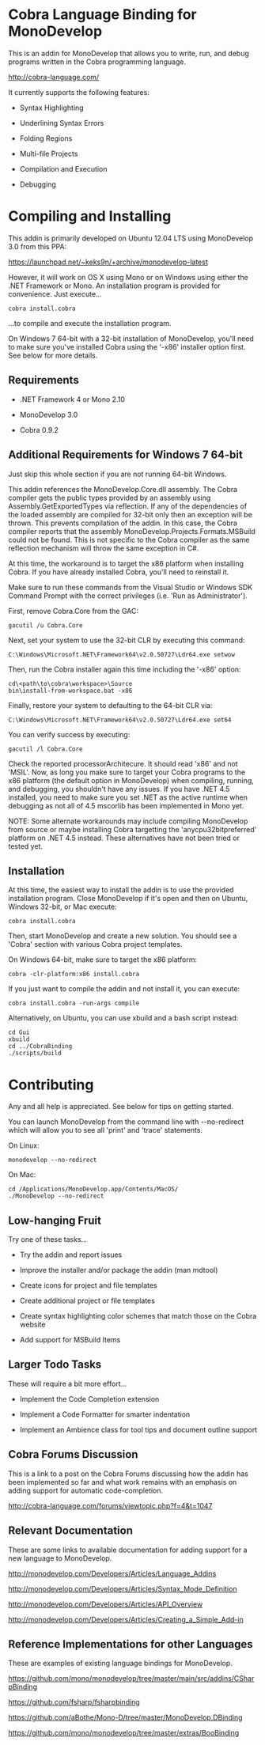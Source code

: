 Cobra Language Binding for MonoDevelop
======================================
This is an addin for MonoDevelop that allows you to write, run, and debug 
programs written in the Cobra programming language.

http://cobra-language.com/

It currently supports the following features:

* Syntax Highlighting

* Underlining Syntax Errors

* Folding Regions

* Multi-file Projects

* Compilation and Execution

* Debugging


Compiling and Installing
========================
This addin is primarily developed on Ubuntu 12.04 LTS using MonoDevelop 3.0 
from this PPA: 

https://launchpad.net/~keks9n/+archive/monodevelop-latest

However, it will work on OS X using Mono or on Windows using either the .NET 
Framework or Mono. An installation program is provided for convenience. Just 
execute...

    cobra install.cobra

...to compile and execute the installation program.

On Windows 7 64-bit with a 32-bit installation of MonoDevelop, you'll need 
to make sure you've installed Cobra using the '-x86' installer option first.  
See below for more details.

Requirements
------------
* .NET Framework 4 or Mono 2.10

* MonoDevelop 3.0

* Cobra 0.9.2

Additional Requirements for Windows 7 64-bit
--------------------------------------------
Just skip this whole section if you are not running 64-bit Windows.

This addin references the MonoDevelop.Core.dll assembly.  The Cobra compiler 
gets the public types provided by an assembly using Assembly.GetExportedTypes 
via reflection.  If any of the dependencies of the loaded assembly are compiled 
for 32-bit only then an exception will be thrown.  This prevents compilation of 
the addin.  In this case, the Cobra compiler reports that the assembly 
MonoDevelop.Projects.Formats.MSBuild could not be found.  This is not specific 
to the Cobra compiler as the same reflection mechanism will throw the same 
exception in C#.

At this time, the workaround is to target the x86 platform when installing 
Cobra.  If you have already installed Cobra, you'll need to reinstall it.  

Make sure to run these commands from the Visual Studio or Windows SDK Command 
Prompt with the correct privileges (i.e. 'Run as Administrator').

First, remove Cobra.Core from the GAC:

    gacutil /u Cobra.Core

Next, set your system to use the 32-bit CLR by executing this command:

    C:\Windows\Microsoft.NET\Framework64\v2.0.50727\Ldr64.exe setwow

Then, run the Cobra installer again this time including the '-x86' option:

    cd\<path\to\cobra\workspace>\Source
    bin\install-from-workspace.bat -x86

Finally, restore your system to defaulting to the 64-bit CLR via:

    C:\Windows\Microsoft.NET\Framework64\v2.0.50727\Ldr64.exe set64

You can verify success by executing:

    gacutil /l Cobra.Core

Check the reported processorArchitecure. It should read 'x86' and not 
'MSIL'.  Now, as long you make sure to target your Cobra programs to the x86 
platform (the default option in MonoDevelop) when compiling, running, and 
debugging, you shouldn't have any issues.  If you have .NET 4.5 installed, 
you need to make sure you set .NET as the active runtime when debugging as not 
all of 4.5 mscorlib has been implemented in Mono yet.

NOTE: Some alternate workarounds may include compiling MonoDevelop from source 
or maybe installing Cobra targetting the 'anycpu32bitpreferred' platform 
on .NET 4.5 instead.  These alternatives have not been tried or tested yet.


Installation
------------
At this time, the easiest way to install the addin is to use the provided 
installation program.  Close MonoDevelop if it's open and then on Ubuntu, 
Windows 32-bit, or Mac execute:

    cobra install.cobra

Then, start MonoDevelop and create a new solution.  You should see a 'Cobra' 
section with various Cobra project templates.

On Windows 64-bit, make sure to target the x86 platform:

    cobra -clr-platform:x86 install.cobra

If you just want to compile the addin and not install it, you can execute:

    cobra install.cobra -run-args compile

Alternatively, on Ubuntu, you can use xbuild and a bash script instead:

    cd Gui
    xbuild
    cd ../CobraBinding
    ./scripts/build


Contributing
============
Any and all help is appreciated.  See below for tips on getting started.

You can launch MonoDevelop from the command line with --no-redirect which 
will allow you to see all 'print' and 'trace' statements.

On Linux:

    monodevelop --no-redirect

On Mac:

    cd /Applications/MonoDevelop.app/Contents/MacOS/
    ./MonoDevelop --no-redirect


Low-hanging Fruit
-----------------
Try one of these tasks...

* Try the addin and report issues

* Improve the installer and/or package the addin (man mdtool)

* Create icons for project and file templates

* Create additional project or file templates

* Create syntax highlighting color schemes that match those on the Cobra website

* Add support for MSBuild Items


Larger Todo Tasks
-----------------
These will require a bit more effort...

* Implement the Code Completion extension

* Implement a Code Formatter for smarter indentation

* Implement an Ambience class for tool tips and document outline support


Cobra Forums Discussion
-----------------------
This is a link to a post on the Cobra Forums discussing how the addin has been 
implemented so far and what work remains with an emphasis on adding support 
for automatic code-completion.

http://cobra-language.com/forums/viewtopic.php?f=4&t=1047 


Relevant Documentation
----------------------
These are some links to available documentation for adding support for a new language to MonoDevelop.

http://monodevelop.com/Developers/Articles/Language_Addins

http://monodevelop.com/Developers/Articles/Syntax_Mode_Definition

http://monodevelop.com/Developers/Articles/API_Overview

http://monodevelop.com/Developers/Articles/Creating_a_Simple_Add-in


Reference Implementations for other Languages
---------------------------------------------
These are examples of existing language bindings for MonoDevelop.

https://github.com/mono/monodevelop/tree/master/main/src/addins/CSharpBinding

https://github.com/fsharp/fsharpbinding

https://github.com/aBothe/Mono-D/tree/master/MonoDevelop.DBinding

https://github.com/mono/monodevelop/tree/master/extras/BooBinding
